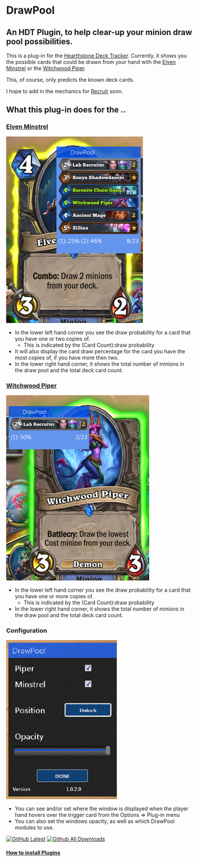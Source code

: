 # DrawPool
## An HDT Plugin, to help clear-up your minion draw pool possibilities.
This is a plug-in for the [Hearthstone Deck Tracker](https://github.com/HearthSim/Hearthstone-Deck-Tracker).
Currently, it shows you the possible cards that could be drawn from your hand with the [Elven Minstrel](https://hearthstone.gamepedia.com/Elven_Minstrel) or the [Witchwood Piper](https://hearthstone.gamepedia.com/Witchwood_Piper).

This, of course, only predicts the known deck cards.

I hope to add in the mechanics for [Recruit](https://hearthstone.gamepedia.com/Recruit) soon.

## What this plug-in does for the ..
### [Elven Minstrel](https://hearthstone.gamepedia.com/Elven_Minstrel)
![Display Example](https://raw.githubusercontent.com/VeXHarbinger/DrawPool/master/images/MinstrelDisplaySample.png)
* In the lower left hand corner you see the draw probability for a card that you have one or two copies of.
  * This is indicated by the (Card Count):draw probability
* It will also display the card draw percentage for the card you have the most copies of, if you have more then two.
* In the lower right hand corner, it shows the total number of minions in the draw pool and the total deck card count.

### [Witchwood Piper](https://hearthstone.gamepedia.com/Witchwood_Piper)
![Display Example](https://raw.githubusercontent.com/VeXHarbinger/DrawPool/master/images/PiperDisplaySample.png)
* In the lower left hand corner you see the draw probability for a card that you have one or more copies of.
  * This is indicated by the (Card Count):draw probability 
* In the lower right hand corner, it shows the total number of minions in the draw pool and the total deck card count.

### Configuration
![Display Example](https://raw.githubusercontent.com/VeXHarbinger/DrawPool/master/images/DrawpoolOptions.png)
* You can see and/or set where the window is displayed when the player hand hovers over the trigger card from the Options => Plug-in menu
* You can also set the windows opacity, as well as which DrawPool modules to use.

[![GitHub Latest](https://img.shields.io/github/release/VeXHarbinger/DrawPool.svg)](https://github.com/djdookie/DrawPool/releases/latest)
[![Github All Downloads](https://img.shields.io/github/downloads/VeXHarbinger/DrawPool/total.svg)](https://github.com/VeXHarbinger/DrawPool/releases)

#### [How to install Plugins](https://github.com/HearthSim/Hearthstone-Deck-Tracker/wiki/Available-Plugins#how-to-install-plugins)

